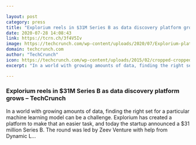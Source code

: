 ```yaml
---

layout: post
category: press
title: "Explorium reels in $31M Series B as data discovery platform grows"
date: 2020-07-28 14:08:43
link: https://tcrn.ch/3f4V5Iv
image: https://techcrunch.com/wp-content/uploads/2020/07/Explorium-platform-2.jpg?w=366
domain: techcrunch.com
author: "TechCrunch"
icon: https://techcrunch.com/wp-content/uploads/2015/02/cropped-cropped-favicon-gradient.png?w=180
excerpt: "In a world with growing amounts of data, finding the right set for a particular machine learning model can be a challenge. Explorium has created a platform to make that an easier task, and today the startup announced a $31 million Series B. The round was led by Zeev Venture with help from Dynamic L…"

---
```


### Explorium reels in $31M Series B as data discovery platform grows – TechCrunch

In a world with growing amounts of data, finding the right set for a particular machine learning model can be a challenge. Explorium has created a platform to make that an easier task, and today the startup announced a $31 million Series B. The round was led by Zeev Venture with help from Dynamic L…